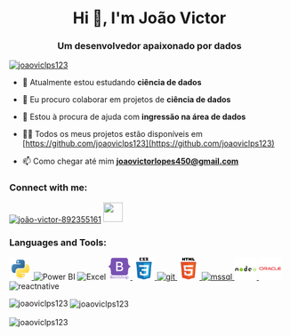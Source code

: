 <h1 align="center">Hi 👋, I'm João Victor</h1>
<h3 align="center">Um desenvolvedor apaixonado por dados</h3>

<p align="left"> <a href="https://github.com/ryo-ma/github-profile-trophy"><img src="https://github-profile-trophy.vercel.app/?username=joaoviclps123" alt="joaoviclps123" /></a> </p>

- 🔭 Atualmente estou estudando **ciência de dados**

- 👯 Eu procuro colaborar em projetos de **ciência de dados**

- 🤝 Estou à procura de ajuda com **ingressão na área de dados**

- 👨‍💻 Todos os meus projetos estão disponíveis em [https://github.com/joaoviclps123](https://github.com/joaoviclps123)

- 📫 Como chegar até mim **joaovictorlopes450@gmail.com**

<h3 align="left">Connect with me:</h3>
<p align="left">
 <a href="https://linkedin.com/in/joão-victor-892355161" target="blank"><img align="center" src="https://raw.githubusercontent.com/rahuldkjain/github-profile-readme-generator/master/src/images/icons/Social/linked-in-alt.svg" alt="joão-victor-892355161" height="35" width="35"/></a>
 <a href="https://www.instagram.com/juaoo_lopesss/" target="_blank"><img height="35" width="35" src="https://www.svgrepo.com/show/303145/instagram-2-1-logo.svg" target="_blank"></a>
</p>

<h3 align="left">Languages and Tools:</h3>
<p align="left"> 
<a href="https://www.python.org" target="_blank" rel="noreferrer"> <img src="https://raw.githubusercontent.com/devicons/devicon/master/icons/python/python-original.svg" alt="python" width="40" height="40"/> </a>
<img width="40px" src="https://user-images.githubusercontent.com/95966908/154862894-f215a9ce-9bcf-4f6e-ab59-43e1b8163431.png" title = "Power BI"/></code>
<img width="40px" src="https://user-images.githubusercontent.com/95966908/154862938-254348e1-4291-448c-95ba-2daba1b33fb9.png" title = "Excel"/></code>
<a href="https://getbootstrap.com" target="_blank" rel="noreferrer"> <img src="https://raw.githubusercontent.com/devicons/devicon/master/icons/bootstrap/bootstrap-plain-wordmark.svg" alt="bootstrap" width="40" height="40"/> </a> <a href="https://www.w3schools.com/css/" target="_blank" rel="noreferrer"> <img src="https://raw.githubusercontent.com/devicons/devicon/master/icons/css3/css3-original-wordmark.svg" alt="css3" width="40" height="40"/> </a> <a href="https://git-scm.com/" target="_blank" rel="noreferrer"> <img src="https://www.vectorlogo.zone/logos/git-scm/git-scm-icon.svg" alt="git" width="40" height="40"/> </a> <a href="https://www.w3.org/html/" target="_blank" rel="noreferrer"> <img src="https://raw.githubusercontent.com/devicons/devicon/master/icons/html5/html5-original-wordmark.svg" alt="html5" width="40" height="40"/> </a> <a href="https://www.microsoft.com/en-us/sql-server" target="_blank" rel="noreferrer"> <img src="https://www.svgrepo.com/show/303229/microsoft-sql-server-logo.svg" alt="mssql" width="40" height="40"/> </a> <a href="https://nodejs.org" target="_blank" rel="noreferrer"> <img src="https://raw.githubusercontent.com/devicons/devicon/master/icons/nodejs/nodejs-original-wordmark.svg" alt="nodejs" width="40" height="40"/> </a> <a href="https://www.oracle.com/" target="_blank" rel="noreferrer"> <img src="https://raw.githubusercontent.com/devicons/devicon/master/icons/oracle/oracle-original.svg" alt="oracle" width="40" height="40"/> </a <a href="https://reactnative.dev/" target="_blank" rel="noreferrer"> <img src="https://reactnative.dev/img/header_logo.svg" alt="reactnative" width="40" height="40"/> </a></p>


<p><img align="left" src="https://github-readme-stats.vercel.app/api/top-langs?username=joaoviclps123&show_icons=true&locale=en&layout=compact" alt="joaoviclps123" /></p>

<p>&nbsp;<img align="center" src="https://github-readme-stats.vercel.app/api?username=joaoviclps123&show_icons=true&locale=en" alt="joaoviclps123" /></p>

<p><img align="center" src="https://github-readme-streak-stats.herokuapp.com/?user=joaoviclps123&" alt="joaoviclps123" /></p>
